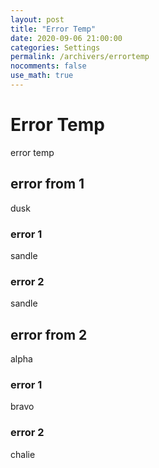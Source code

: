 ```yaml
---
layout: post
title: "Error Temp"
date: 2020-09-06 21:00:00
categories: Settings
permalink: /archivers/errortemp
nocomments: false
use_math: true
---
```


# Error Temp

<!-- ![air1](/assets/posts/2020-04-01-aircon/air1.JPG) -->

<!-- ![air2](/assets/posts/2020-04-01-aircon/air2.JPG){: width="500" height="500"} -->

error temp

## error from 1

dusk

### error 1

sandle

### error 2

sandle

## error from 2

alpha

### error 1

bravo

### error 2

chalie
